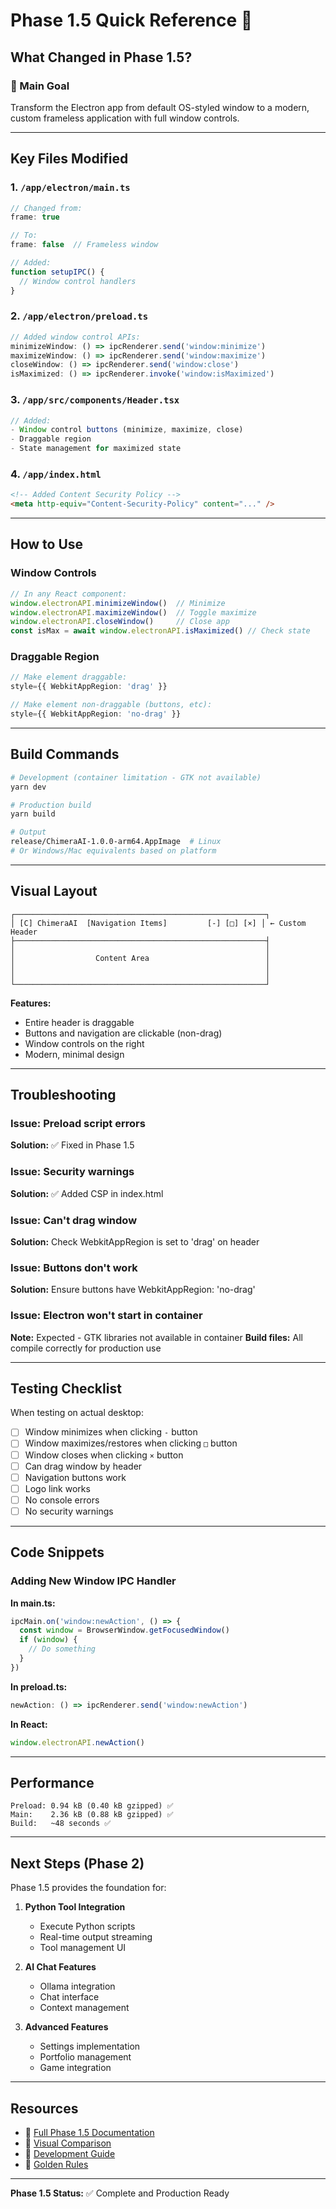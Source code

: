 # Phase 1.5 Quick Reference 🚀

## What Changed in Phase 1.5?

### 🎯 Main Goal
Transform the Electron app from default OS-styled window to a modern, custom frameless application with full window controls.

---

## Key Files Modified

### 1. `/app/electron/main.ts`
```typescript
// Changed from:
frame: true

// To:
frame: false  // Frameless window

// Added:
function setupIPC() {
  // Window control handlers
}
```

### 2. `/app/electron/preload.ts`
```typescript
// Added window control APIs:
minimizeWindow: () => ipcRenderer.send('window:minimize')
maximizeWindow: () => ipcRenderer.send('window:maximize')
closeWindow: () => ipcRenderer.send('window:close')
isMaximized: () => ipcRenderer.invoke('window:isMaximized')
```

### 3. `/app/src/components/Header.tsx`
```typescript
// Added:
- Window control buttons (minimize, maximize, close)
- Draggable region
- State management for maximized state
```

### 4. `/app/index.html`
```html
<!-- Added Content Security Policy -->
<meta http-equiv="Content-Security-Policy" content="..." />
```

---

## How to Use

### Window Controls
```typescript
// In any React component:
window.electronAPI.minimizeWindow()  // Minimize
window.electronAPI.maximizeWindow()  // Toggle maximize
window.electronAPI.closeWindow()     // Close app
const isMax = await window.electronAPI.isMaximized() // Check state
```

### Draggable Region
```typescript
// Make element draggable:
style={{ WebkitAppRegion: 'drag' }}

// Make element non-draggable (buttons, etc):
style={{ WebkitAppRegion: 'no-drag' }}
```

---

## Build Commands

```bash
# Development (container limitation - GTK not available)
yarn dev

# Production build
yarn build

# Output
release/ChimeraAI-1.0.0-arm64.AppImage  # Linux
# Or Windows/Mac equivalents based on platform
```

---

## Visual Layout

```
┌────────────────────────────────────────────────────────┐
│ [C] ChimeraAI  [Navigation Items]         [-] [□] [×] │ ← Custom Header
├────────────────────────────────────────────────────────┤
│                                                        │
│                  Content Area                          │
│                                                        │
│                                                        │
└────────────────────────────────────────────────────────┘
```

**Features:**
- Entire header is draggable
- Buttons and navigation are clickable (non-drag)
- Window controls on the right
- Modern, minimal design

---

## Troubleshooting

### Issue: Preload script errors
**Solution:** ✅ Fixed in Phase 1.5

### Issue: Security warnings
**Solution:** ✅ Added CSP in index.html

### Issue: Can't drag window
**Solution:** Check WebkitAppRegion is set to 'drag' on header

### Issue: Buttons don't work
**Solution:** Ensure buttons have WebkitAppRegion: 'no-drag'

### Issue: Electron won't start in container
**Note:** Expected - GTK libraries not available in container
**Build files:** All compile correctly for production use

---

## Testing Checklist

When testing on actual desktop:

- [ ] Window minimizes when clicking `-` button
- [ ] Window maximizes/restores when clicking `□` button
- [ ] Window closes when clicking `×` button
- [ ] Can drag window by header
- [ ] Navigation buttons work
- [ ] Logo link works
- [ ] No console errors
- [ ] No security warnings

---

## Code Snippets

### Adding New Window IPC Handler

**In main.ts:**
```typescript
ipcMain.on('window:newAction', () => {
  const window = BrowserWindow.getFocusedWindow()
  if (window) {
    // Do something
  }
})
```

**In preload.ts:**
```typescript
newAction: () => ipcRenderer.send('window:newAction')
```

**In React:**
```typescript
window.electronAPI.newAction()
```

---

## Performance

```
Preload: 0.94 kB (0.40 kB gzipped) ✅
Main:    2.36 kB (0.88 kB gzipped) ✅
Build:   ~48 seconds ✅
```

---

## Next Steps (Phase 2)

Phase 1.5 provides the foundation for:

1. **Python Tool Integration**
   - Execute Python scripts
   - Real-time output streaming
   - Tool management UI

2. **AI Chat Features**
   - Ollama integration
   - Chat interface
   - Context management

3. **Advanced Features**
   - Settings implementation
   - Portfolio management
   - Game integration

---

## Resources

- 📖 [Full Phase 1.5 Documentation](PHASE-1.5-IMPROVEMENTS.md)
- 🎨 [Visual Comparison](phase/1.5-visual-comparison.md)
- 🚀 [Development Guide](DEVELOPMENT.md)
- 🏅 [Golden Rules](golden-rules.md)

---

**Phase 1.5 Status:** ✅ Complete and Production Ready
